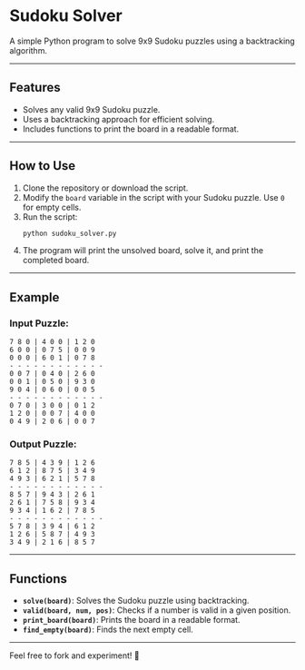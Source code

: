 # Sudoku Solver

A simple Python program to solve 9x9 Sudoku puzzles using a backtracking algorithm.

---

## Features
- Solves any valid 9x9 Sudoku puzzle.
- Uses a backtracking approach for efficient solving.
- Includes functions to print the board in a readable format.

---

## How to Use
1. Clone the repository or download the script.
2. Modify the `board` variable in the script with your Sudoku puzzle. Use `0` for empty cells.
3. Run the script:
   ```bash
   python sudoku_solver.py
   ```
4. The program will print the unsolved board, solve it, and print the completed board.

---

## Example

### Input Puzzle:
```
7 8 0 | 4 0 0 | 1 2 0
6 0 0 | 0 7 5 | 0 0 9
0 0 0 | 6 0 1 | 0 7 8
- - - - - - - - - - - -
0 0 7 | 0 4 0 | 2 6 0
0 0 1 | 0 5 0 | 9 3 0
9 0 4 | 0 6 0 | 0 0 5
- - - - - - - - - - - -
0 7 0 | 3 0 0 | 0 1 2
1 2 0 | 0 0 7 | 4 0 0
0 4 9 | 2 0 6 | 0 0 7
```

### Output Puzzle:
```
7 8 5 | 4 3 9 | 1 2 6
6 1 2 | 8 7 5 | 3 4 9
4 9 3 | 6 2 1 | 5 7 8
- - - - - - - - - - - -
8 5 7 | 9 4 3 | 2 6 1
2 6 1 | 7 5 8 | 9 3 4
9 3 4 | 1 6 2 | 7 8 5
- - - - - - - - - - - -
5 7 8 | 3 9 4 | 6 1 2
1 2 6 | 5 8 7 | 4 9 3
3 4 9 | 2 1 6 | 8 5 7
```

---

## Functions
- **`solve(board)`**: Solves the Sudoku puzzle using backtracking.
- **`valid(board, num, pos)`**: Checks if a number is valid in a given position.
- **`print_board(board)`**: Prints the board in a readable format.
- **`find_empty(board)`**: Finds the next empty cell.

---

Feel free to fork and experiment! 🎉

